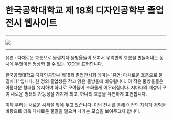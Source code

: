 # 한국공학대학교 제 18회 디자인공학부 졸업전시 웹사이트
___
<a href = "http://2023.tudesign.org/"><img src = "http://2023.tudesign.org/static/media/video00000018.5970009d2cddc8748c27.png"/></a>

___
유연 : 다채로운 흐름으로 물결치다
물방울들이 모여서 우리만의 흐름을 만들어내는 동시에 무엇이든 형상화 할 수 있는 'OO'을 표현합니다.

한국공학대학교 디자인공학부 제18회 졸업전시회 테마는 '유연: 다채로운 흐름으로 물결치다' 입니다.
한 명의 졸업생은 작고 맑은 물방울에 비유됩니다. 이 작은 물방울들은 아름다운 형태를 유지하며 하나로 모여들어 조화롭게 어우러집니다. 저마다의 개성이 모여 새로운 형태의 가능성을 가지게 되고, 하나의 흐름을 유연하게 표현합니다.

이제 우리는 새로운 시작을 앞에 두고 있습니다. 이번 전시를 통해 이전의 지식과 경험을 바탕으로 더욱 다채로운 물결을 일으켜 나가는 모습을 보여주고자 합니다.
